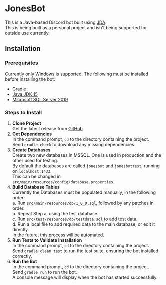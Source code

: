 # JonesBot
This is a Java-based Discord bot built using [JDA](https://github.com/DV8FromTheWorld/JDA).<br>
This is being built as a personal project and isn't being supported for outside use currently.

## Installation
### Prerequisites
Currently only Windows is supported. The following must be installed before installing the bot:
* [Gradle](https://gradle.org/)
* [Java JDK 15](https://www.oracle.com/java/technologies/javase-jdk15-downloads.html)
* [Microsoft SQL Server 2019](https://www.microsoft.com/en-us/sql-server/sql-server-2019)

### Steps to Install
1. **Clone Project**<br>
<t>Get the latest release from [GitHub](https://github.com/DarrenSJones/JonesBot/releases).<br>
2. **Get Dependencies**<br>
<t>In the command prompt, `cd` to the directory containing the project.<br>
<t>Send `gradle check` to download any missing dependencies.<br>
3. **Create Databases**<br>
<t>Create two new databases in MSSQL. One is used in production and the other used for testing.<br>
<t>By default the databases are called `jonesbot` and `jonesbottest`, running on `localhost:1433`.<br>
<t>This can be changed in `src/main/resources/config/database.properties`.<br>
4. **Build Database Tables**<br>
<t>Currently the Databases must be populated manually, in the following order:<br>
<t>a. Run `src/main/resources/db/1_0_0.sql`, followed by any patches in order.<br>
<t>b. Repeat Step a, using the test database.<br>
<t>c. Run `src/test/resources/db/testdata.sql` to add test data.<br>
<t>d. Run a local file to add required data to the main database, or edit it directly.<br>
<t>In the future, this process will be automated.
5. **Run Tests to Validate Installation**<br>
<t>In the command prompt, `cd` to the directory containing the project.<br>
<t>Send `gradle clean test` to run the test suite, ensuring the bot installed correctly.<br>
6. **Run the Bot**<br>
<t>In the command prompt, `cd` to the directory containing the project.<br>
<t>Send `gradle run` to run the bot.<br>
<t>A console message will display when the bot has started successfully.
